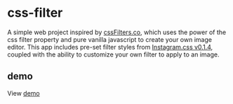# css-filter
A simple web project inspired by <a href="https://www.cssfilters.co" target="_blank">cssFilters.co</a>, which uses the power of the css filter property and pure vanilla javascript to create your own image editor.
This app includes pre-set filter styles from <a href="https://github.com/picturepan2/instagram.css" target="_blank">Instagram.css v0.1.4</a>, coupled with the ability to 
customize your own filter to apply to an image.
## demo
View [demo](https://amalkong.github.io/css-filter/)
